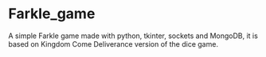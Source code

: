 # Farkle_game
A simple Farkle game made with python, tkinter, sockets and MongoDB, it is based on Kingdom Come Deliverance version of the dice game.
